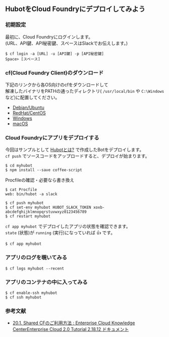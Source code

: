 ## HubotをCloud Foundryにデプロイしてみよう

### 初期設定

最初に、Cloud Foundryにログインします。  
(URL、API鍵、API秘密鍵、スペースはSlackでお伝えします。)

```
$ cf login -a [URL] -u [API鍵] -p [API秘密鍵]
Space> [スペース]
```

### cf(Cloud Foundry Client)のダウンロード

下記のリンクから各OS向けのcfをダウンロードして  
解凍したバイナリをPATHの通ったディレクトリ( `/usr/local/bin` や `C:\Windows` など)に配置してください。

- [Debian/Ubuntu](https://cli.run.pivotal.io/stable?release=debian64&version=6.21.1&source=github-rel)
- [RedHat/CentOS](https://cli.run.pivotal.io/stable?release=redhat64&version=6.21.1&source=github-rel)
- [Windows](https://cli.run.pivotal.io/stable?release=windows64&version=6.21.1&source=github-rel)
- [macOS](https://cli.run.pivotal.io/stable?release=macosx64&version=6.21.1&source=github-rel)

### Cloud Foundryにアプリをデプロイする

今回はサンプルとして [Hubotとは?](../slack/hubot.md) で作成したBotをデプロイします。  
`cf push` でソースコードをアップロードすると、デプロイが始まります。

```
$ cd myhubot
$ npm install --save coffee-script
```
Procfileの確認・必要なら書き換え
```
$ cat Procfile
web: bin/hubot -a slack
```
```
$ cf push myhubot
$ cf set-env myhubot HUBOT_SLACK_TOKEN xoxb-abcdefghijklmnopqrstuvwxyz0123456789
$ cf restart myhubot
```

`cf app myhubot` でデプロイしたアプリの状態を確認できます。  
`state` (状態)が `running` (実行)になっていれば :+1: です。

```
$ cf app myhubot
```

### アプリのログを覗いてみる

```
$ cf logs myhubot --recent
```

### アプリのコンテナの中に入ってみる

```
$ cf enable-ssh myhubot
$ cf ssh myhubot
```

### 参考文献

- [20.1. Shared CFのご利用方法 : Enterprise Cloud Knowledge CenterEnterprise Cloud 2.0 Tutorial 2.18.12 ドキュメント](https://ecl.ntt.com/documents/tutorials/rsts/Paas/shared/index.html)
